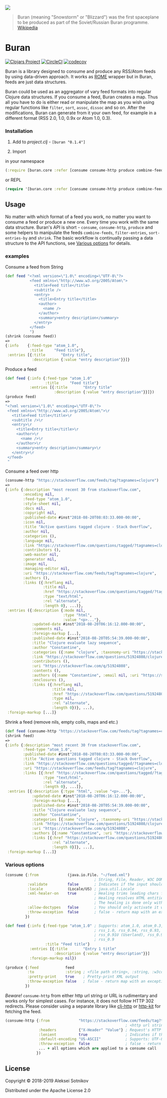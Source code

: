 ![](pic/buran.png)
> Buran (meaning "Snowstorm" or "Blizzard") was the first spaceplane to be produced as part of the Soviet/Russian Buran programme. [Wikipedia](https://en.wikipedia.org/wiki/Buran_(spacecraft))

# Buran

[![Clojars Project](https://img.shields.io/clojars/v/buran.svg)](https://clojars.org/buran)
[![CircleCI](https://circleci.com/gh/alekseysotnikov/buran.svg?style=shield)](https://circleci.com/gh/alekseysotnikov/buran)
[![codecov](https://codecov.io/gh/alekseysotnikov/buran/branch/master/graph/badge.svg)](https://codecov.io/gh/alekseysotnikov/buran)

Buran is a library designed to consume and produce any RSS/Atom feeds by using data-driven approach.
It works as [ROME](https://rometools.github.io/rome/) wrapper but in Buran, feeds are just data structures. 

Buran could be used as an aggregator of vary feed formats into regular Clojure data structures. If you consume a feed, Buran creates a map. Thus all you have to do is either read or manipulate the map as you wish using regular functions like ```filter```, ```sort```, ```assoc```, ```dissoc``` and so on. 
After the modifications, Buran can generate from it your own feed, for example in a different format (RSS 2.0, 1.0, 0.9x or Atom 1.0, 0.3).

### Installation

1. Add to *project.clj* - ```[buran "0.1.4"]```

2. Import 

in your namespace
```clojure
(:require [buran.core :refer [consume consume-http produce combine-feeds filter-entries sort-entries-by shrink]])
```
or REPL
````clojure
(require '[buran.core :refer [consume consume-http produce combine-feeds filter-entries sort-entries-by shrink]])
````

## Usage

No matter with which format of a feed you work, no matter you want to consume a feed or produce a new one. 
Every time you work with the same data structure.
Buran's API is short - `consume`, `consume-http`, `produce` and some helpers to manipulate the feeds `combine-feeds`, `filter-entries`, `sort-entries-by` and `shrink`. 
The basic workflow is continually passing a data structure to the API functions, see [Various options](#various-options) for details.

### examples

Consume a feed from String
````clojure
(def feed "<?xml version=\"1.0\" encoding=\"UTF-8\"?>
           <feed xmlns=\"http://www.w3.org/2005/Atom\">
             <title>Feed title</title>
             <subtitle />
             <entry>
               <title>Entry title</title>
               <author>
                 <name />
               </author>
               <summary>entry description</summary>
             </entry>
           </feed>
           ")
(shrink (consume feed))
=>
{:info    {:feed-type "atom_1.0", 
           :title     "Feed title"},
 :entries [{:title       "Entry title", 
            :description {:value "entry description"}}]}
````

Produce a feed

````clojure
(def feed {:info {:feed-type "atom_1.0"
                  :title     "Feed title"}
           :entries [{:title       "Entry title"
                      :description {:value "entry description"}}]})
(produce feed)
=>
"<?xml version=\"1.0\" encoding=\"UTF-8\"?>
 <feed xmlns=\"http://www.w3.org/2005/Atom\">\r
   <title>Feed title</title>\r
   <subtitle />\r
   <entry>\r
     <title>Entry title</title>\r
     <author>\r
       <name />\r
     </author>\r
     <summary>entry description</summary>\r
   </entry>\r
 </feed>
 "
````

Consume a feed over http

````clojure
(consume-http "https://stackoverflow.com/feeds/tag?tagnames=clojure")
=>
{:info {:description "most recent 30 from stackoverflow.com",
        :encoding nil,
        :feed-type "atom_1.0",
        :style-sheet nil,
        :docs nil,
        :copyright nil,
        :published-date #inst"2018-08-20T08:03:33.000-00:00",
        :icon nil,
        :title "Active questions tagged clojure - Stack Overflow",
        :author nil,
        :categories (),
        :language nil,
        :link "https://stackoverflow.com/questions/tagged/?tagnames=clojure&sort=active",
        :contributors (),
        :web-master nil,
        :generator nil,
        :image nil,
        :managing-editor nil,
        :uri "https://stackoverflow.com/feeds/tag?tagnames=clojure",
        :authors (),
        :links ({:hreflang nil,
                 :title nil,
                 :href "https://stackoverflow.com/questions/tagged/?tagnames=clojure&sort=active",
                 :type "text/html",
                 :rel "alternate",
                 :length 0}, ...)},
 :entries ({:description {:mode nil,
                          :type "html",
                          :value "<p>..."},
            :updated-date #inst"2018-08-20T06:16:12.000-00:00",
            :comments nil,
            :foreign-markup [...],
            :published-date #inst"2018-08-20T05:54:39.000-00:00",
            :title "Clojure evaluate lazy sequence",
            :author "Constantine",
            :categories ({:name "clojure", :taxonomy-uri "https://stackoverflow.com/tags"}, ...),
            :link "https://stackoverflow.com/questions/51924808/clojure-evaluate-lazy-sequence",
            :contributors (),
            :uri "https://stackoverflow.com/q/51924808",
            :contents (),
            :authors ({:name "Constantine", :email nil, :uri "https://stackoverflow.com/users/4201205"}),
            :enclosures (),
            :links ({:hreflang nil,
                     :title nil,
                     :href "https://stackoverflow.com/questions/51924808/clojure-evaluate-lazy-sequence",
                     :type nil,
                     :rel "alternate",
                     :length 0})}, ...),
 :foreign-markup [...]}
````

Shrink a feed (remove nils, empty colls, maps and etc.)

```clojure
(def feed (consume-http "https://stackoverflow.com/feeds/tag?tagnames=clojure"))
(shrink feed)
=>
{:info {:description "most recent 30 from stackoverflow.com",
        :feed-type "atom_1.0",
        :published-date #inst"2018-08-20T08:03:33.000-00:00",
        :title "Active questions tagged clojure - Stack Overflow",
        :link "https://stackoverflow.com/questions/tagged/?tagnames=clojure&sort=active",
        :uri "https://stackoverflow.com/feeds/tag?tagnames=clojure",
        :links [{:href "https://stackoverflow.com/questions/tagged/?tagnames=clojure&sort=active",
                 :type "text/html",
                 :rel "alternate",
                 :length 0}, ...]},
 :entries [{:description {:type "html", :value "<p>..."},
            :updated-date #inst"2018-08-20T06:16:12.000-00:00",
            :foreign-markup [...],
            :published-date #inst"2018-08-20T05:54:39.000-00:00",
            :title "Clojure evaluate lazy sequence",
            :author "Constantine",
            :categories [{:name "clojure", :taxonomy-uri "https://stackoverflow.com/tags"}, ...],
            :link "https://stackoverflow.com/questions/51924808/clojure-evaluate-lazy-sequence",
            :uri "https://stackoverflow.com/q/51924808",
            :authors [{:name "Constantine", :uri "https://stackoverflow.com/users/4201205"}],
            :links [{:href "https://stackoverflow.com/questions/51924808/clojure-evaluate-lazy-sequence",
                     :rel "alternate",
                     :length 0}]}, ...],
 :foreign-markup [...]}
```
### Various options

````clojure
(consume {:from             (java.io.File. "~/feed.xml") 
                                        ; String, File, Reader, W3C DOM document, JDOM document, W3C SAX InputSource
          :validate         false       ; Indicates if the input should be validated
          :locale           (Locale/US) ; java.util.Locale
          :xml-healer-on    true        ; Healing trims leading chars from the stream (empty spaces and comments) until the XML prolog.
                                        ; Healing resolves HTML entities (from literal to code number) in the reader.
                                        ; The healing is done only with the File and Reader.
          :allow-doctypes   false       ; You should only activate it when the feeds that you process are absolutely trustful
          :throw-exception  false       ; false - return map with an exception, throw an exception otherwise
         })
````

````clojure
(def feed {:info {:feed-type "atom_1.0" ; Supports: atom_1.0, atom_0.3, rss_2.0, 
                                        ; rss_1.0, rss_0.94, rss_0.93, rss_0.92, 
                                        ; rss_0.91U (Userland), rss_0.91N (Netscape), 
                                        ; rss_0.9
                  :title "Feed title"}
           :entries [{:title       "Entry 1 title"
                      :description {:value "entry description"}}]
           :foreign-markup nil})
           
(produce {:feed            feed
          :to              :string ; <file path string>, :string, :w3cdom, :jdom, File, Writer
          :pretty-print    true    ; Pretty-print XML output
          :throw-exception false   ; false - return map with an exception, throw an exception otherwise
         })
````

*Beware!* ```consume-http``` from either http url string or URL is rudimentary and works only for simplest cases. For instance, it does not follow HTTP 302 redirects.
Please consider using a separate library like [clj-http](https://github.com/dakrone/clj-http) or [http-kit](http://www.http-kit.org/client.html) for fetching the feed.
````clojure
(consume-http {:from             "https://stackoverflow.com/feeds/tag?tagnames=clojure" 
                                                      ; <http url string>, URL, File, InputStream
               :headers          {"X-Header" "Value"} ; Request's HTTP headers map
               :lenient          true                 ; Indicates if the charset encoding detection should be relaxed
               :default-encoding "US-ASCII"           ; Supports: UTF-8, UTF-16, UTF-16BE, UTF-16LE, CP1047, US-ASCII
               :throw-exception  false                ; false - return map with an exception, throw an exception otherwise
               ... + all options which are applied to a consume call
              })
````

## License

Copyright © 2018-2019 Aleksei Sotnikov

Distributed under the Apache License 2.0
